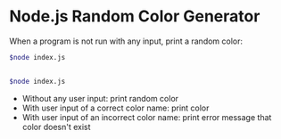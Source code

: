 # Node.js Random Color Generator

When a program is not run with any input, print a random color:

```bash
$node index.js


$node index.js

```

- Without any user input: print random color
- With user input of a correct color name: print color
- With user input of an incorrect color name: print error message that color doesn't exist
